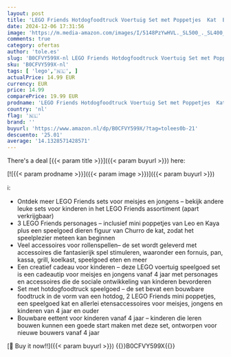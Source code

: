```yaml
---
layout: post
title: 'LEGO Friends Hotdogfoodtruck Voertuig Set met Poppetjes  Kat  Bestelwagen en Speelgoed Eten  Rollenspellen Cadeau voor Meisjes  Jongens en Kinderen vanaf 4 jaar 42633'
date: 2024-12-06 17:31:56
image: 'https://m.media-amazon.com/images/I/5148PzYwHVL._SL500_._SL400_.jpg'
comments: true
category: ofertas
author: 'tole.es'
slug: 'B0CFVY599X-nl LEGO Friends Hotdogfoodtruck Voertuig Set met Poppetjes...'
sku: 'B0CFVY599X-nl'
tags: [ 'lego','🇳🇱', ]
actualPrice: 14.99 EUR
currency: EUR
price: 14.99
comparePrice: 19.99 EUR
prodname: 'LEGO Friends Hotdogfoodtruck Voertuig Set met Poppetjes  Kat  Bestelwagen en Speelgoed Eten  Rollenspellen Cadeau voor Meisjes  Jongens en Kinderen vanaf 4 jaar 42633'
country: 'nl'
flag: '🇳🇱'
brand: ''
buyurl: 'https://www.amazon.nl/dp/B0CFVY599X/?tag=tolees0b-21'
descuento: '25.01'
average: '14.1328571428571'
---
```


There's a deal [{{< param title >}}]({{< param buyurl >}})  here:

[![{{< param prodname >}}]({{< param image >}})]({{< param buyurl >}})

ℹ️:

- Ontdek meer LEGO Friends sets voor meisjes en jongens – bekijk andere leuke sets voor kinderen in het LEGO Friends assortiment (apart verkrijgbaar)
- 3 LEGO Friends personages – inclusief mini poppetjes van Leo en Kaya plus een speelgoed dieren figuur van Churro de kat, zodat het speelplezier meteen kan beginnen
- Veel accessoires voor rollenspellen– de set wordt geleverd met accessoires die fantasierijk spel stimuleren, waaronder een fornuis, pan, kassa, grill, koelkast, speelgoed eten en meer
- Een creatief cadeau voor kinderen – deze LEGO voertuig speelgoed set is een cadeautip voor meisjes en jongens vanaf 4 jaar met personages en accessoires die de sociale ontwikkeling van kinderen bevorderen
- Set met hotdogfoodtruck speelgoed – de set bevat een bouwbare foodtruck in de vorm van een hotdog, 2 LEGO Friends mini poppetjes, een speelgoed kat en allerlei etensaccessoires voor meisjes, jongens en kinderen van 4 jaar en ouder
- Bouwbare eettent voor kinderen vanaf 4 jaar – kinderen die leren bouwen kunnen een goede start maken met deze set, ontworpen voor nieuwe bouwers vanaf 4 jaar

[🛒 Buy it now!!]({{< param buyurl >}})
{{<world>}}B0CFVY599X{{</world>}}
